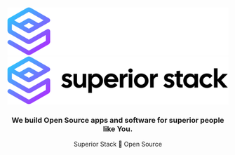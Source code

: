 <div align=center>

<br>

![Superior Stack Light Logo](.github/logo-light.svg#gh-dark-mode-only)
![Superior Stack Dark Logo](.github/logo-dark.svg#gh-light-mode-only)

### We build <b>Open Source</b> apps and software for superior people like <b>You</b>.

Superior Stack 🖤 Open Source

</div>
